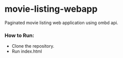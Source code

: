 # movie-listing-webapp
Paginated movie listing web application using ombd api.

### How to Run:
  - Clone the repository.
  - Run index.html
